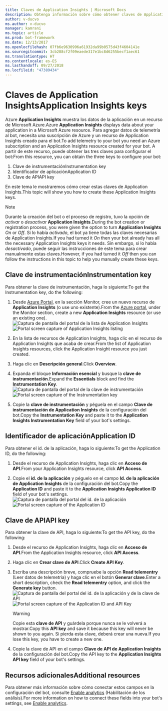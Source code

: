 ```yaml
---
title: Claves de Application Insights | Microsoft Docs
description: Obtenga información sobre cómo obtener claves de Application Insights para agregar datos de telemetría a un bot.
author: v-ducvo
ms.author: v-ducvo
manager: kamrani
ms.topic: article
ms.prod: bot-framework
ms.date: 12/13/2017
ms.openlocfilehash: 07fb6e9630996a61932da99b0575d43f4604141e
ms.sourcegitcommit: 3cb288cf2f09eaede317e1bc8d6255becf1aec61
ms.translationtype: HT
ms.contentlocale: es-ES
ms.lasthandoff: 09/27/2018
ms.locfileid: "47389434"
---
```

# <a name="application-insights-keys"></a><span data-ttu-id="831df-103">Claves de Application Insights</span><span class="sxs-lookup"><span data-stu-id="831df-103">Application Insights keys</span></span>

<span data-ttu-id="831df-104">Azure **Application Insights** muestra los datos de la aplicación en un recurso de Microsoft Azure.</span><span class="sxs-lookup"><span data-stu-id="831df-104">Azure **Application Insights** displays data about your application in a Microsoft Azure resource.</span></span> <span data-ttu-id="831df-105">Para agregar datos de telemetría al bot, necesita una suscripción de Azure y un recurso de Application Insights creado para el bot.</span><span class="sxs-lookup"><span data-stu-id="831df-105">To add telemetry to your bot you need an Azure subscription and an Application Insights resource created for your bot.</span></span> <span data-ttu-id="831df-106">A partir de este recurso, puede obtener las tres claves para configurar el bot:</span><span class="sxs-lookup"><span data-stu-id="831df-106">From this resource, you can obtain the three keys to configure your bot:</span></span>

1. <span data-ttu-id="831df-107">Clave de instrumentación</span><span class="sxs-lookup"><span data-stu-id="831df-107">Instrumentation key</span></span>
2. <span data-ttu-id="831df-108">Identificador de aplicación</span><span class="sxs-lookup"><span data-stu-id="831df-108">Application ID</span></span>
3. <span data-ttu-id="831df-109">Clave de API</span><span class="sxs-lookup"><span data-stu-id="831df-109">API key</span></span>

<span data-ttu-id="831df-110">En este tema le mostraremos cómo crear estas claves de Application Insights.</span><span class="sxs-lookup"><span data-stu-id="831df-110">This topic will show you how to create these Application Insights keys.</span></span>

> [!NOTE]
> <span data-ttu-id="831df-111">Durante la creación del bot o el proceso de registro, tuvo la opción de *activar* o *desactivar* **Application Insights**.</span><span class="sxs-lookup"><span data-stu-id="831df-111">During the bot creation or registration process, you were given the option to turn **Application Insights** *On* or *Off*.</span></span> <span data-ttu-id="831df-112">Si lo había *activado*, el bot ya tiene todas las claves necesarias de Application Insights.</span><span class="sxs-lookup"><span data-stu-id="831df-112">If you had turned it *On* then your bot already has all the necessary Application Insights keys it needs.</span></span> <span data-ttu-id="831df-113">Sin embargo, si lo había *desactivado*, puede seguir las instrucciones de este tema para crear manualmente estas claves.</span><span class="sxs-lookup"><span data-stu-id="831df-113">However, if you had turned it *Off* then you can follow the instructions in this topic to help you manually create these keys.</span></span>

## <a name="instrumentation-key"></a><span data-ttu-id="831df-114">Clave de instrumentación</span><span class="sxs-lookup"><span data-stu-id="831df-114">Instrumentation key</span></span>

<span data-ttu-id="831df-115">Para obtener la clave de instrumentación, haga lo siguiente:</span><span class="sxs-lookup"><span data-stu-id="831df-115">To get the Instrumentation key, do the following:</span></span>
1. <span data-ttu-id="831df-116">Desde [Azure Portal](http://portal.azure.com), en la sección Monitor, cree un nuevo recurso de **Application Insights** (o use uno existente).</span><span class="sxs-lookup"><span data-stu-id="831df-116">From the [Azure portal](http://portal.azure.com), under the Monitor section, create a new **Application Insights** resource (or use an existing one).</span></span>
<span data-ttu-id="831df-117">![Captura de pantalla del portal de la lista de Application Insights](~/media/portal-app-insights-add-new.png)</span><span class="sxs-lookup"><span data-stu-id="831df-117">![Portal screen capture of Application Insights listing](~/media/portal-app-insights-add-new.png)</span></span>

2. <span data-ttu-id="831df-118">En la lista de recursos de Application Insights, haga clic en el recurso de Application Insights que acaba de crear.</span><span class="sxs-lookup"><span data-stu-id="831df-118">From the list of Application Insights resources, click the Application Insight resource you just created.</span></span>

3. <span data-ttu-id="831df-119">Haga clic en **Descripción general**.</span><span class="sxs-lookup"><span data-stu-id="831df-119">Click **Overview**.</span></span>

4. <span data-ttu-id="831df-120">Expanda el bloque **Información esencial** y busque la **clave de instrumentación**.</span><span class="sxs-lookup"><span data-stu-id="831df-120">Expand the **Essentials** block and find the **Instrumentation Key**.</span></span> 
<span data-ttu-id="831df-121">![Captura de pantalla del portal de la clave de instrumentación](~/media/portal-app-insights-instrumentation-key.png)</span><span class="sxs-lookup"><span data-stu-id="831df-121">![Portal screen capture of the Instrumentation key](~/media/portal-app-insights-instrumentation-key.png)</span></span>

5. <span data-ttu-id="831df-122">Copie la **clave de instrumentación** y péguela en el campo **Clave de instrumentación de Application Insights** de la configuración del bot.</span><span class="sxs-lookup"><span data-stu-id="831df-122">Copy the **Instrumentation Key** and paste it to the **Application Insights Instrumentation Key** field of your bot's settings.</span></span>

## <a name="application-id"></a><span data-ttu-id="831df-123">Identificador de aplicación</span><span class="sxs-lookup"><span data-stu-id="831df-123">Application ID</span></span>

<span data-ttu-id="831df-124">Para obtener el id. de la aplicación, haga lo siguiente:</span><span class="sxs-lookup"><span data-stu-id="831df-124">To get the Application ID, do the following:</span></span>
1. <span data-ttu-id="831df-125">Desde el recurso de Application Insights, haga clic en **Acceso de API**.</span><span class="sxs-lookup"><span data-stu-id="831df-125">From your Application Insights resource, click **API Access**.</span></span>

2. <span data-ttu-id="831df-126">Copie el **id. de la aplicación** y péguelo en el campo **Id. de la aplicación de Application Insights** de la configuración del bot.</span><span class="sxs-lookup"><span data-stu-id="831df-126">Copy the **Application ID** and paste it to the **Application Insights Application ID** field of your bot's settings.</span></span> 
<span data-ttu-id="831df-127">![Captura de pantalla del portal del id. de la aplicación](~/media/portal-app-insights-appid.png)</span><span class="sxs-lookup"><span data-stu-id="831df-127">![Portal screen capture of the Application ID](~/media/portal-app-insights-appid.png)</span></span>

## <a name="api-key"></a><span data-ttu-id="831df-128">Clave de API</span><span class="sxs-lookup"><span data-stu-id="831df-128">API key</span></span>

<span data-ttu-id="831df-129">Para obtener la clave de API, haga lo siguiente:</span><span class="sxs-lookup"><span data-stu-id="831df-129">To get the API key, do the following:</span></span>
1. <span data-ttu-id="831df-130">Desde el recurso de Application Insights, haga clic en **Acceso de API**.</span><span class="sxs-lookup"><span data-stu-id="831df-130">From the Application Insights resource, click **API Access**.</span></span>

2. <span data-ttu-id="831df-131">Haga clic en **Crear clave de API**.</span><span class="sxs-lookup"><span data-stu-id="831df-131">Click **Create API Key**.</span></span>

3. <span data-ttu-id="831df-132">Escriba una descripción breve, compruebe la opción **Read telementry** (Leer datos de telemetría) y haga clic en el botón **Generar clave**.</span><span class="sxs-lookup"><span data-stu-id="831df-132">Enter a short description, check the **Read telementry** option, and click the **Generate key** button.</span></span>
<span data-ttu-id="831df-133">![Captura de pantalla del portal del id. de la aplicación y de la clave de API](~/media/portal-app-insights-appid-apikey.png)</span><span class="sxs-lookup"><span data-stu-id="831df-133">![Portal screen capture of the Application ID and API Key](~/media/portal-app-insights-appid-apikey.png)</span></span>

   > [!WARNING]
   > <span data-ttu-id="831df-134">Copie esta **clave de API** y guárdela porque nunca se le volverá a mostrar.</span><span class="sxs-lookup"><span data-stu-id="831df-134">Copy this **API key** and save it because this key will never be shown to you again.</span></span> <span data-ttu-id="831df-135">Si pierda esta clave, deberá crear una nueva.</span><span class="sxs-lookup"><span data-stu-id="831df-135">If you lose this key, you have to create a new one.</span></span>

4. <span data-ttu-id="831df-136">Copie la clave de API en el campo **Clave de API de Application Insights** de la configuración del bot.</span><span class="sxs-lookup"><span data-stu-id="831df-136">Copy the API key to the **Application Insights API key** field of your bot's settings.</span></span>

## <a name="additional-resources"></a><span data-ttu-id="831df-137">Recursos adicionales</span><span class="sxs-lookup"><span data-stu-id="831df-137">Additional resources</span></span>
<span data-ttu-id="831df-138">Para obtener más información sobre cómo conectar estos campos en la configuración del bot, consulte [Enable analytics](~/bot-service-manage-analytics.md#enable-analytics) (Habilitación de los análisis).</span><span class="sxs-lookup"><span data-stu-id="831df-138">For more information on how to connect these fields into your bot's settings, see [Enable analytics](~/bot-service-manage-analytics.md#enable-analytics).</span></span>